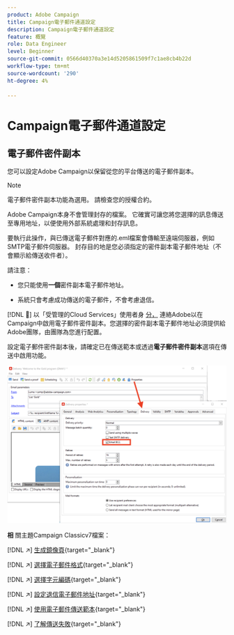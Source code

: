 ```yaml
---
product: Adobe Campaign
title: Campaign電子郵件通道設定
description: Campaign電子郵件通道設定
feature: 概覽
role: Data Engineer
level: Beginner
source-git-commit: 0566d40370a3e14d5205861509f7c1ae8cb4b22d
workflow-type: tm+mt
source-wordcount: '290'
ht-degree: 4%

---
```


# Campaign電子郵件通道設定

## 電子郵件密件副本

您可以設定Adobe Campaign以保留從您的平台傳送的電子郵件副本。

>[!NOTE]
>電子郵件密件副本功能為選用。 請檢查您的授權合約。

Adobe Campaign本身不會管理封存的檔案。 它確實可讓您將您選擇的訊息傳送至專用地址，以便使用外部系統處理和封存訊息。

要執行此操作，與已傳送電子郵件對應的.eml檔案會傳輸至遠端伺服器，例如SMTP電子郵件伺服器。 封存目的地是您必須指定的密件副本電子郵件地址（不會顯示給傳送收件者）。

請注意：

* 您只能使用&#x200B;**一個**&#x200B;密件副本電子郵件地址。

* 系統只會考慮成功傳送的電子郵件，不會考慮退信。

[!DNL :speech_balloon:] 以「受管理的Cloud Services」使用者身 [分，](../start/campaign-faq.md#support) 連絡Adobe以在Campaign中啟用電子郵件密件副本。您選擇的密件副本電子郵件地址必須提供給Adobe團隊，由團隊為您進行配置。

設定電子郵件密件副本後，請確定已在傳送範本或透過&#x200B;**電子郵件密件副本**&#x200B;選項在傳送中啟用功能。

![](assets/email-bcc.png)


**相** 關主題Campaign Classicv7檔案：


[!DNL :arrow_upper_right:] [生成鏡像頁](https://experienceleague.adobe.com/docs/campaign-classic/using/sending-messages/sending-emails/sending-an-email/email-parameters.html#generating-mirror-page){target=&quot;_blank&quot;}

[!DNL :arrow_upper_right:] [選擇電子郵件格式](https://experienceleague.adobe.com/docs/campaign-classic/using/sending-messages/sending-emails/sending-an-email/email-parameters.html#selecting-message-formats){target=&quot;_blank&quot;}

[!DNL :arrow_upper_right:] [選擇字元編碼](https://experienceleague.adobe.com/docs/campaign-classic/using/sending-messages/sending-emails/sending-an-email/email-parameters.html#character-encoding){target=&quot;_blank&quot;}

[!DNL :arrow_upper_right:] [設定退信電子郵件地址](https://experienceleague.adobe.com/docs/campaign-classic/using/sending-messages/sending-emails/sending-an-email/email-parameters.html#managing-bounce-emails){target=&quot;_blank&quot;}

[!DNL :arrow_upper_right:] [使用電子郵件傳送範本](https://experienceleague.adobe.com/docs/campaign-classic/using/sending-messages/using-delivery-templates/about-templates.html?lang=zh-Hant){target=&quot;_blank&quot;}

[!DNL :arrow_upper_right:] [了解傳送失敗](https://experienceleague.adobe.com/docs/campaign-classic/using/sending-messages/monitoring-deliveries/understanding-delivery-failures.html){target=&quot;_blank&quot;}
